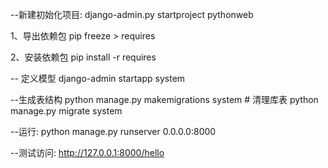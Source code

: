 --新建初始化项目:
django-admin.py startproject pythonweb

1、导出依赖包
pip freeze > requires

2、安装依赖包
pip install -r requires

-- 定义模型 
django-admin startapp system

--生成表结构
python manage.py makemigrations system  # 清理库表
python manage.py migrate system

--运行:
python manage.py runserver 0.0.0.0:8000

--测试访问:
http://127.0.0.1:8000/hello